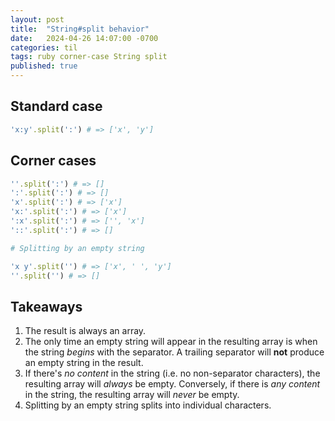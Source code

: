 ```yaml
---
layout: post
title:  "String#split behavior"
date:   2024-04-26 14:07:00 -0700
categories: til
tags: ruby corner-case String split
published: true
---
```


## Standard case

```ruby
'x:y'.split(':') # => ['x', 'y']
```

## Corner cases

```ruby
''.split(':') # => []
':'.split(':') # => []
'x'.split(':') # => ['x']
'x:'.split(':') # => ['x']
':x'.split(':') # => ['', 'x']
'::'.split(':') # => []

# Splitting by an empty string

'x y'.split('') # => ['x', ' ', 'y']
''.split('') # => []
```

## Takeaways

1. The result is always an array.
2. The only time an empty string will appear in the resulting array is when the string *begins* with the separator. A
   trailing separator will **not** produce an empty string in the result.
3. If there's *no content* in the string (i.e. no non-separator characters), the resulting array will *always* be empty.
   Conversely, if there is *any content* in the string, the resulting array will *never* be empty.
4. Splitting by an empty string splits into individual characters.
